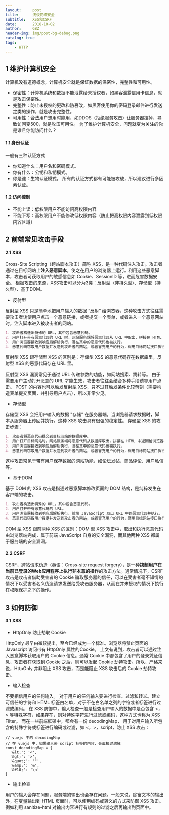 ```yaml
---
layout:     post
title:      浅谈网络安全
subtitle:   XSS和CSRF
date:       2018-10-02
author:     GBZ
header-img: img/post-bg-debug.png
catalog: true
tags:
    - HTTP
---
```


## 1 维护计算机安全
计算机没有道德概念，计算机安全就是保证数据的保密性，完整性和可用性。
- 保密性：计算机系统和数据不能泄露给未授权者，如黑客泄露信用卡信息，就是攻击保密性。
- 完整性：防止未授权的更改和防篡改，如黑客使用你的密码登录邮件进行发送之类的操作，就是攻击完整性。
- 可用性：合法用户想用时能用，如DDOS（拒绝服务攻击）让服务器挂掉，导致访问变500，就是攻击可用性。
为了维护计算机安全，问题就变为关注的你是谁且你能访问什么？
#### 1.1 身份认证
一般有三种认证方式
- 你知道什么：用户名和密码模式。
- 你有什么：公钥和私钥模式。
- 你是谁：生物认证模式。
所有的认证方式都有可能被攻破，所以建议进行多因素认证。
#### 1.2 访问控制
- 不能上读：低权限用户不能访问高权限内容
- 不能下写：高权限用户不能修改低权限内容（防止把高权限内容泄露到低权限内容区域）

## 2 前端常见攻击手段
#### 2.1 XSS
Cross-Site Scripting（跨站脚本攻击）简称 XSS，是一种代码注入攻击。攻击者通过在目标网站上**注入恶意脚本**，使之在用户的浏览器上运行。利用这些恶意脚本，攻击者可获取用户的敏感信息如 Cookie、SessionID 等，进而危害数据安全。
根据攻击的来源，XSS攻击可以分为3类：反射型（非持久型）、存储型（持久型）、基于DOM。
- 反射型

反射型 XSS 只是简单地把用户输入的数据 “反射” 给浏览器，这种攻击方式往往需要攻击者诱使用户点击一个恶意链接，或者提交一个表单，或者进入一个恶意网站时，注入脚本进入被攻击者的网站。
```markdown
1. 攻击者构造出特殊的 URL，其中包含恶意代码。
2. 用户打开带有恶意代码的 URL 时，网站服务端将恶意代码从 URL 中取出，拼接在 HTML 中返回给浏览器。
3. 用户浏览器接收到响应后解析执行，混在其中的恶意代码也被执行。
4. 恶意代码窃取用户数据并发送到攻击者的网站，或者冒充用户的行为，调用目标网站接口执行攻击者指定的操作。
```
反射型 XSS 跟存储型 XSS 的区别是：存储型 XSS 的恶意代码存在数据库里，反射型 XSS 的恶意代码存在 URL 里。

反射型 XSS 漏洞常见于通过 URL 传递参数的功能，如网站搜索、跳转等。
由于需要用户主动打开恶意的 URL 才能生效，攻击者往往会结合多种手段诱导用户点击。
POST 的内容也可以触发反射型 XSS，只不过其触发条件比较苛刻（需要构造表单提交页面，并引导用户点击），所以非常少见。
- 存储型

存储型 XSS 会把用户输入的数据 "存储" 在服务器端，当浏览器请求数据时，脚本从服务器上传回并执行。这种 XSS 攻击具有很强的稳定性。
存储型 XSS 的攻击步骤：
```markdown
1. 攻击者将恶意代码提交到目标网站的数据库中。
2. 用户打开目标网站时，网站服务端将恶意代码从数据库取出，拼接在 HTML 中返回给浏览器。
3. 用户浏览器接收到响应后解析执行，混在其中的恶意代码也被执行。
4. 恶意代码窃取用户数据并发送到攻击者的网站，或者冒充用户的行为，调用目标网站接口执行攻击者指定的操作。
```
这种攻击常见于带有用户保存数据的网站功能，如论坛发帖、商品评论、用户私信等。
- 基于DOM

基于 DOM 的 XSS 攻击是指通过恶意脚本修改页面的 DOM 结构，是纯粹发生在客户端的攻击。
```markdown
1. 攻击者构造出特殊的 URL，其中包含恶意代码。
2. 用户打开带有恶意代码的 URL。
3. 用户浏览器接收到响应后解析执行，前端 JavaScript 取出 URL 中的恶意代码并执行。
4. 恶意代码窃取用户数据并发送到攻击者的网站，或者冒充用户的行为，调用目标网站接口执行攻击者指定的操作。
```
DOM 型 XSS 跟前两种 XSS 的区别：DOM 型 XSS 攻击中，取出和执行恶意代码由浏览器端完成，属于前端 JavaScript 自身的安全漏洞，而其他两种 XSS 都属于服务端的安全漏洞。
#### 2.2 CSRF
CSRF，跨站请求伪造（英语：Cross-site request forgery），是一种**挟制用户在当前已登录的Web应用程序上执行非本意的操作**的攻击方法。通常情况下，CSRF 攻击是攻击者借助受害者的 Cookie 骗取服务器的信任，可以在受害者毫不知情的情况下以受害者名义伪造请求发送给受攻击服务器，从而在并未授权的情况下执行在权限保护之下的操作。

## 3 如何防御
#### 3.1 XSS
- HttpOnly 防止劫取 Cookie

HttpOnly 最早由微软提出，至今已经成为一个标准。浏览器将禁止页面的Javascript 访问带有 HttpOnly 属性的Cookie。
上文有说到，攻击者可以通过注入恶意脚本获取用户的 Cookie 信息。通常 Cookie 中都包含了用户的登录凭证信息，攻击者在获取到 Cookie 之后，则可以发起 Cookie 劫持攻击。所以，严格来说，HttpOnly 并非阻止 XSS 攻击，而是能阻止 XSS 攻击后的 Cookie 劫持攻击。
- 输入检查

不要相信用户的任何输入。 对于用户的任何输入要进行检查、过滤和转义。建立可信任的字符和 HTML 标签白名单，对于不在白名单之列的字符或者标签进行过滤或编码。
在 XSS 防御中，输入检查一般是检查用户输入的数据中是否包含 <，> 等特殊字符，如果存在，则对特殊字符进行过滤或编码，这种方式也称为 XSS Filter。
而在一些前端框架中，都会有一份 decodingMap， 用于对用户输入所包含的特殊字符或标签进行编码或过滤，如 <，>，script，防止 XSS 攻击：

```
// vuejs 中的 decodingMap
// 在 vuejs 中，如果输入带 script 标签的内容，会直接过滤掉
const decodingMap = {
  '&lt;': '<',
  '&gt;': '>',
  '&quot;': '"',
  '&amp;': '&',
  '&#10;': '\n'
}
```
- 输出检查

用户的输入会存在问题，服务端的输出也会存在问题。一般来说，除富文本的输出外，在变量输出到 HTML 页面时，可以使用编码或转义的方式来防御 XSS 攻击。例如利用 sanitize-html 对输出内容进行有规则的过滤之后再输出到页面中。



	


